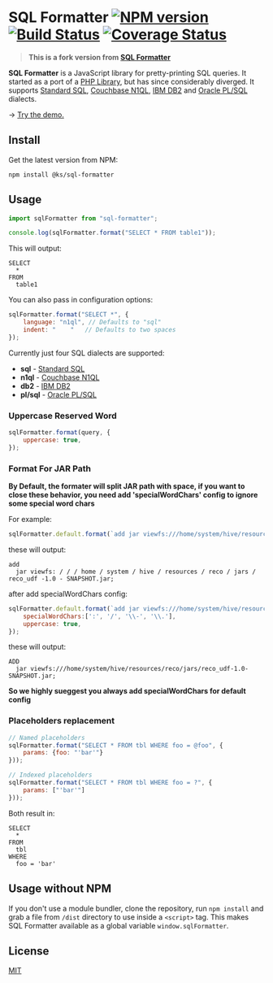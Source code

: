 # SQL Formatter [![NPM version](https://img.shields.io/npm/v/sql-formatter.svg)](https://npmjs.com/package/sql-formatter) [![Build Status](https://travis-ci.org/zeroturnaround/sql-formatter.svg?branch=master)](https://travis-ci.org/zeroturnaround/sql-formatter) [![Coverage Status](https://coveralls.io/repos/github/zeroturnaround/sql-formatter/badge.svg?branch=master)](https://coveralls.io/github/zeroturnaround/sql-formatter?branch=master)


>**This is a fork version from [SQL Formatter](https://github.com/zeroturnaround/sql-formatter)**

**SQL Formatter** is a JavaScript library for pretty-printing SQL queries.
It started as a port of a [PHP Library][], but has since considerably diverged.
It supports [Standard SQL][], [Couchbase N1QL][], [IBM DB2][] and [Oracle PL/SQL][]  dialects.

&rarr; [Try the demo.](https://zeroturnaround.github.io/sql-formatter/)

## Install

Get the latest version from NPM:

```
npm install @ks/sql-formatter
```

## Usage

```js
import sqlFormatter from "sql-formatter";

console.log(sqlFormatter.format("SELECT * FROM table1"));
```

This will output:

```
SELECT
  *
FROM
  table1
```

You can also pass in configuration options:

```js
sqlFormatter.format("SELECT *", {
    language: "n1ql", // Defaults to "sql"
    indent: "    "   // Defaults to two spaces
});
```

Currently just four SQL dialects are supported:

- **sql** - [Standard SQL][]
- **n1ql** - [Couchbase N1QL][]
- **db2** - [IBM DB2][]
- **pl/sql** - [Oracle PL/SQL][]

### Uppercase Reserved Word

```js
sqlFormatter.format(query, {
    uppercase: true,
});
```


### Format For JAR Path

**By Default, the formater will split JAR path with space, if you want to close these behavior, you need add 'specialWordChars' config to ignore some special word chars**

For example: 

```js
sqlFormatter.default.format(`add jar viewfs:///home/system/hive/resources/reco/jars/reco_udf-1.0-SNAPSHOT.jar;`});

```

these will output: 

```
add
  jar viewfs: / / / home / system / hive / resources / reco / jars / reco_udf -1.0 - SNAPSHOT.jar;
```

after add specialWordChars config:


```js
sqlFormatter.default.format(`add jar viewfs:///home/system/hive/resources/reco/jars/reco_udf-1.0-SNAPSHOT.jar;`, {
    specialWordChars:[':', '/', '\\-', '\\.'],
    uppercase: true,
});

```

these will output:

```
ADD
  jar viewfs:///home/system/hive/resources/reco/jars/reco_udf-1.0-SNAPSHOT.jar;
```

**So we highly sueggest you always add specialWordChars for default config**


### Placeholders replacement

```js
// Named placeholders
sqlFormatter.format("SELECT * FROM tbl WHERE foo = @foo", {
    params: {foo: "'bar'"}
}));

// Indexed placeholders
sqlFormatter.format("SELECT * FROM tbl WHERE foo = ?", {
    params: ["'bar'"]
}));
```

Both result in:

```
SELECT
  *
FROM
  tbl
WHERE
  foo = 'bar'
```

## Usage without NPM

If you don't use a module bundler, clone the repository, run `npm install` and grab a file from `/dist` directory to use inside a `<script>` tag.
This makes SQL Formatter available as a global variable `window.sqlFormatter`.


## License

[MIT](https://github.com/zeroturnaround/sql-formatter/blob/master/LICENSE)

[PHP library]: https://github.com/jdorn/sql-formatter
[Standard SQL]: https://en.wikipedia.org/wiki/SQL:2011
[Couchbase N1QL]: http://www.couchbase.com/n1ql
[IBM DB2]: https://www.ibm.com/analytics/us/en/technology/db2/
[Oracle PL/SQL]: http://www.oracle.com/technetwork/database/features/plsql/index.html
